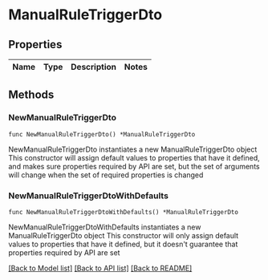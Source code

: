 # ManualRuleTriggerDto

## Properties

Name | Type | Description | Notes
------------ | ------------- | ------------- | -------------

## Methods

### NewManualRuleTriggerDto

`func NewManualRuleTriggerDto() *ManualRuleTriggerDto`

NewManualRuleTriggerDto instantiates a new ManualRuleTriggerDto object
This constructor will assign default values to properties that have it defined,
and makes sure properties required by API are set, but the set of arguments
will change when the set of required properties is changed

### NewManualRuleTriggerDtoWithDefaults

`func NewManualRuleTriggerDtoWithDefaults() *ManualRuleTriggerDto`

NewManualRuleTriggerDtoWithDefaults instantiates a new ManualRuleTriggerDto object
This constructor will only assign default values to properties that have it defined,
but it doesn't guarantee that properties required by API are set


[[Back to Model list]](../README.md#documentation-for-models) [[Back to API list]](../README.md#documentation-for-api-endpoints) [[Back to README]](../README.md)


